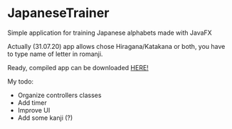 # JapaneseTrainer
Simple application for training Japanese alphabets made with JavaFX

Actually (31.07.20) app allows chose Hiragana/Katakana or both, you have to type name of letter in romanji.

Ready, compiled app can be downloaded [HERE!](https://github.com/patrykk-dev/JapaneseTrainer/raw/master/japaneseTrainer-1.0-jar-with-dependencies.jar)

My todo:
- Organize controllers classes
- Add timer
- Improve UI
- Add some kanji (?) 
